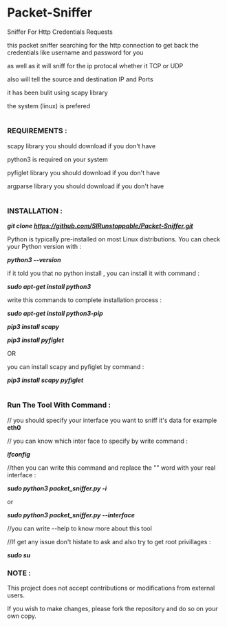 # Packet-Sniffer
Sniffer For Http Credentials Requests

this packet sniffer searching for the http connection to get back the credentials like username and password for you

as well as it will sniff for the ip protocal whether it TCP or UDP

also will tell the source and destination IP and Ports

it has been bulit using scapy library


the system (linux) is prefered 

#
#

### REQUIREMENTS : 

scapy library you should download if you don't have 

python3 is required on your system

pyfiglet library you should download if you don't have

argparse library you should download if you don't have

#
#

### INSTALLATION :

***git clone https://github.com/SIRunstoppable/Packet-Sniffer.git***

Python is typically pre-installed on most Linux distributions. You can check your Python version with :

***python3 --version***

if it told you that no python install , you can install it with command :

***sudo apt-get install python3***

write this commands to complete installation process : 

***sudo apt-get install python3-pip***

***pip3 install scapy***

***pip3 install pyfiglet***

OR

you can install scapy and pyfiglet by command :

***pip3 install scapy pyfiglet***

#
#
### Run The Tool With Command : 

// you should specify your interface you want to sniff it's data for example **eth0**

// you can know which inter face to specify by write command : 

***ifconfig***

//then you can write this command and replace the "<interface>" word with your real interface :

***sudo python3 packet_sniffer.py -i <interface>***

or

***sudo python3 packet_sniffer.py --interface <interface>***

//you can write --help to know more about this tool


//If get any issue don't histate to ask and also try to get root privillages :

***sudo su***


### NOTE : 

This project does not accept contributions or modifications from external users.

If you wish to make changes, please fork the repository and do so on your own copy.



